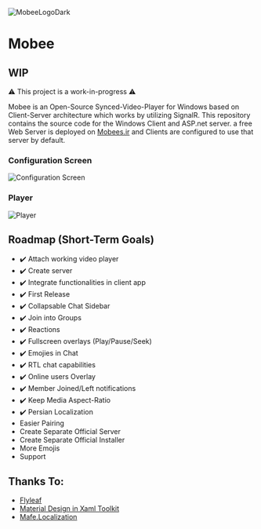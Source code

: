 ![MobeeLogoDark](https://user-images.githubusercontent.com/30866718/210573912-b4bcf837-c029-4f71-a311-7fcab9b8d33e.png)

# Mobee
## WIP
⚠️ This project is a work-in-progress ⚠️

Mobee is an Open-Source Synced-Video-Player for Windows based on Client-Server architecture which works by utilizing SignalR. This repository contains the source code for the Windows Client and ASP.net server. a free Web Server is deployed on [Mobees.ir](https://mobees.ir/) and Clients are configured to use that server by default.

### Configuration Screen
![Configuration Screen](https://user-images.githubusercontent.com/30866718/231969260-3bcc84a7-5b87-4e8d-8d70-dc5f7d451de3.png)

### Player
![Player](https://user-images.githubusercontent.com/30866718/231970191-578183bc-35f5-435b-a4dc-35b46780fa33.png)

## Roadmap (Short-Term Goals)
 - ✔️ Attach working video player
 - ✔️ Create server
 - ✔️ Integrate functionalities in client app
 - ✔️ First Release
 - ✔️ Collapsable Chat Sidebar
 - ✔️ Join into Groups
 - ✔️ Reactions
 - ✔️ Fullscreen overlays (Play/Pause/Seek)
 - ✔️ Emojies in Chat
 - ✔️ RTL chat capabilities
 - ✔️ Online users Overlay
 - ✔️ Member Joined/Left notifications
 - ✔️ Keep Media Aspect-Ratio
 - ✔️ Persian Localization
 - Easier Pairing
 - Create Separate Official Server
 - Create Separate Official Installer
 - More Emojis
 - Support
 
## Thanks To:
 - [Flyleaf](https://github.com/SuRGeoNix/Flyleaf)
 - [Material Design in Xaml Toolkit](https://github.com/MaterialDesignInXAML/MaterialDesignInXamlToolkit/)
 - [Mafe.Localization](https://github.com/fmazzant/Localization)
 
